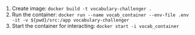 1. Create image:
    ```docker build -t vocabulary-challenger .```  
2. Run the container:
    ```docker run --name vocab_container --env-file .env -it -v ${pwd}/src:/app vocabulary-challenger```  
3. Start the container for interacting:
    ```docker start -i vocab_container```  